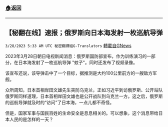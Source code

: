 ###  [:house:返回](README.md)
---


## 【秘翻在线】速报；俄罗斯向日本海发射一枚巡航导弹
`3/28/2023 5:33 AM UTC 秘密翻譯組G-Translators` [轉載自GNews](https://gnews.org/articles/1052387)

         

2023年3月28日朝日电视新闻消息：俄罗斯国防部宣布，作为训练演习的一部分，在日本海发射了一枚巡航导弹 "蚊子"。同时还发布了视频录像。

该宣布还说，该导弹击中了一个目标，据推测是大约100公里前方的一艘敌方军舰。

众所周知，日本首相岸田文雄先生突防乌克兰，正如习近平到访俄罗斯、公开站队俄罗斯同样道理，日本首相岸田文雄也是公开战队到乌克兰一方。这之后，俄罗斯的巡航导弹就及时的“访问”了日本海，一点儿都不奇怪。

但是，国家军事与国民百姓的生命安全是息息相关的。可以想象，这个消息带给日本人民的是怎样的一天？
